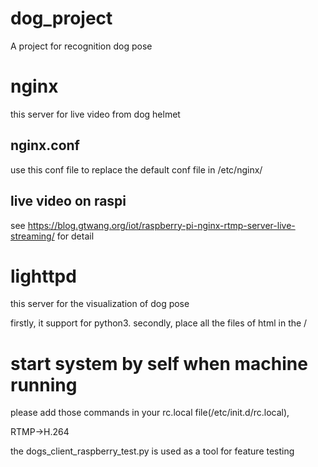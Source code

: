 # dog_project
A project for recognition dog pose

# nginx
this server for live video from dog helmet
## nginx.conf
use this conf file to replace the default conf file in /etc/nginx/
## live video on raspi
see https://blog.gtwang.org/iot/raspberry-pi-nginx-rtmp-server-live-streaming/   for detail

# lighttpd
this server for the visualization of dog pose

firstly, it support for python3. secondly, place all the files of html in the /

# start system by self when machine running
please add those commands in your rc.local file(/etc/init.d/rc.local), 



RTMP->H.264

the dogs_client_raspberry_test.py is used as a tool for feature testing
